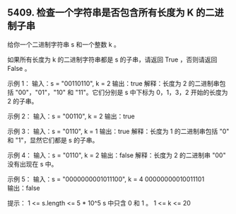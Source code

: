 ## 5409. 检查一个字符串是否包含所有长度为 K 的二进制子串

给你一个二进制字符串 s 和一个整数 k 。

如果所有长度为 k 的二进制字符串都是 s 的子串，请返回 True ，否则请返回 False 。


示例 1：
输入：s = "00110110", k = 2
输出：true
解释：长度为 2 的二进制串包括 "00"，"01"，"10" 和 "11"。它们分别是 s 中下标为 0，1，3，2 开始的长度为 2 的子串。

示例 2：
输入：s = "00110", k = 2
输出：true

示例 3：
输入：s = "0110", k = 1
输出：true
解释：长度为 1 的二进制串包括 "0" 和 "1"，显然它们都是 s 的子串。

示例 4：
输入：s = "0110", k = 2
输出：false
解释：长度为 2 的二进制串 "00" 没有出现在 s 中。

示例 5：
输入：s = "0000000001011100", k = 4
           00000000010011101  
输出：false
 

提示：
1 <= s.length <= 5 * 10^5
s 中只含 0 和 1 。
1 <= k <= 20